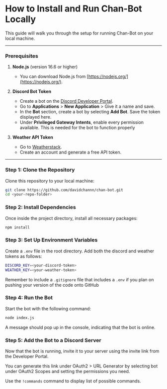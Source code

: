 # How to Install and Run Chan-Bot Locally

This guide will walk you through the setup for running Chan-Bot on your local machine.

---

### Prerequisites

1. **Node.js** (version 16.6 or higher)
   - You can download Node.js from [https://nodejs.org/](https://nodejs.org/).

2. **Discord Bot Token**
   - Create a bot on the [Discord Developer Portal](https://discord.com/developers/applications).
   - Go to **Applications** > **New Application** > Give it a name and save.
   - In the **Bot** section, create a bot by selecting **Add Bot**. Save the token displayed here.
   - Under **Privileged Gateway Intents**, enable every permission available. This is needed for the bot to function properly

3. **Weather API Token**
   - Go to [Weatherstack](https://weatherstack.com/).
   - Create an account and generate a free API token.

---

### Step 1: Clone the Repository

Clone this repository to your local machine:

```bash
git clone https://github.com/davidchannn/chan-bot.git
cd <your-repo-folder>
```

### Step 2: Install Dependencies

Once inside the project directory, install all necessary packages:

```bash
npm install
```

### Step 3: Set Up Environment Variables

Create a `.env` file in the root directory. Add both the discord and weather tokens as follows:

```bash
DISCORD_KEY=<your-discord-token>
WEATHER_KEY=<your-weather-token>
```

Remember to include a `.gitignore` file that includes a `.env` if you plan on pushing your version of the code onto GitHub

### Step 4: Run the Bot

Start the bot with the following command:

```bash
node index.js
```

A message should pop up in the console, indicating that the bot is online.

### Step 5: Add the Bot to a Discord Server

Now that the bot is running, invite it to your server using the invite link from the Developer Portal. 

You can generate this link under OAuth2 > URL Generator by selecting bot under OAuth2 Scopes and setting the permissions you need.

Use the `!commands` command to display list of possible commands.
